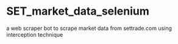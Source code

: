 # SET_market_data_selenium
 a web scraper bot to scrape market data from settrade.com using interception technique
